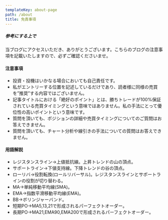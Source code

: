 ```yaml
---
templateKey: about-page
path: /about
title: 免責事項
---
```

##### 参考にする上で
当ブログにアクセスいただき、ありがとうございます。こちらのブログの注意事項を記載いたしますので、必ずご確認くださいませ。


#### 注意事項
- 投資・投機はいかなる場合においても自己責任です。
- 私がエントリーする位置を記述しているだけであり、読者様に同様の売買を”推奨”する内容ではございません。
- 記事タイトルにおける「絶好のポイント」とは、勝ちトレードが100%保証されている売買タイミングという意味ではありません。私の手法にとって優位性の高いポイントという意味です。
- 質問を頂いても、ポジションの詳細や売買タイミングについてのご質問はお答えできません。
- 質問を頂いても、チャート分析や線引きの手法についての質問はお答えできません。

#### 用語解説
- レジスタンスライン->上値抵抗線。上昇トレンドの山の頂点。
- サポートライン->下値支持線。下降トレンドの谷の頂点。
- ローリバ->役割転換(ロールリバーサル)。レジスタンスラインとサポートラインの役割が切り替わる。
- MA->単純移動平均線(SMA)。
- EMA->指数平滑移動平均線(EMA)。
- BB->ボリンジャーバンド。
- 短期PO->MA5,13,21で形成されるパーフェクトオーダー。
- 長期PO->MA21,EMA90,EMA200で形成されるパーフェクトオーダー。